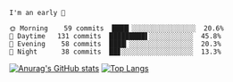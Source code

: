 <!--START_SECTION:productive-box-in-readme-->
```text
I'm an early 🐥

🌞 Morning    59 commits  ████▎░░░░░░░░░░░░░░░░  20.6%
🌆 Daytime   131 commits  █████████▌░░░░░░░░░░░  45.8%
🌃 Evening    58 commits  ████▎░░░░░░░░░░░░░░░░  20.3%
🌚 Night      38 commits  ██▊░░░░░░░░░░░░░░░░░░  13.3%
```
<!--END_SECTION:productive-box-in-readme-->
[![Anurag's GitHub stats](https://github-readme-stats.vercel.app/api?username=tykeaboyloy&count_private=true&theme=vue-light&show_icons=true)](https://github.com/anuraghazra/github-readme-stats)
[![Top Langs](https://github-readme-stats.vercel.app/api/top-langs/?username=tykeaboyloy&layout=compact&theme=vue-light&langs_count=8)](https://github.com/anuraghazra/github-readme-stats)
